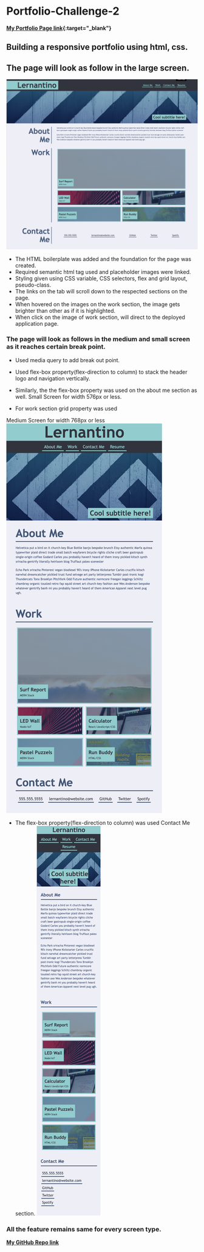 # Portfolio-Challenge-2
**[My Portfolio Page link](https://salidamaharjan.github.io/portfolio-challenge-2/){:target="_blank"}**

## Building a responsive portfolio using html, css.

## The page will look as follow in the large screen.
![Image when seen in the large screen](assets/images/large.png)

* The HTML boilerplate was added and the foundation for the page was created.
* Required semantic html tag used and placeholder images were linked.
* Styling given using CSS variable, CSS selectors, flex and grid layout, pseudo-class.
* The links on the tab will scroll down to the respected sections on the page.
* When hovered on the images on the work section, the image gets brighter than other as if it is highlighted.
* When click on the image of work section, will direct to the deployed application page.

### The page will look as follows in the medium and small screen as it reaches certain break point.
* Used media query to add break out point.
* Used flex-box property(flex-direction to column) to stack the header logo and navigation vertically.
* Similarly, the the flex-box property was used on the about me section as well.
Small Screen for width 576px or less.

* For work section grid property was used

Medium Screen for width 768px or less
![Medium Screen](assets/images/medium.png)

* The flex-box property(flex-direction to column) was used Contact Me section.
![Small Screen](assets/images/small.png)

### All the feature remains same for every screen type.

**[My GitHub Repo link](https://github.com/salidamaharjan/portfolio-challenge-2)**